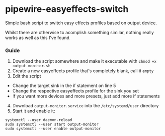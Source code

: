 # pipewire-easyeffects-switch

Simple bash script to switch easy effects profiles based on output device.

Whilst there are otherwise to acomplish something similar, nothing really works as well as this I've found.

### Guide

1. Download the script somewhere and make it executable with `chmod +x output-monitor.sh`
2. Create a new easyeffects profile that's completely blank, call it `empty`
3. Edit the script
  - Change the target sink in the if statement on line 5
  - Change the respective easyeffects profile for the sink you set
  - If you want more devices and more presets, just add more if statements
4. Download `output-monitor.service` into the `/etc/systemd/user` directory
5. Start it and enable it:
```
systemctl --user daemon-reload
sudo systemctl --user start output-monitor
sudo systemctl --user enable output-monitor
```
